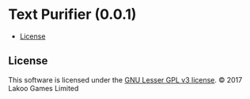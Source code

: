 # Text Purifier (0.0.1)

- [License](#license)

## License

This software is licensed under the [GNU Lesser GPL v3 license](https://www.gnu.org/copyleft/lgpl.html). © 2017 Lakoo Games Limited
